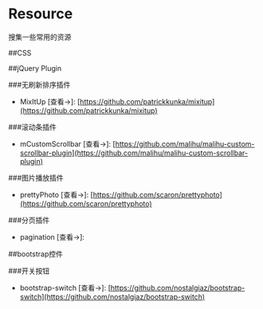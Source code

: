 # Resource
搜集一些常用的资源

##CSS

##jQuery Plugin

###无刷新排序插件

* MixItUp [查看->]: [https://github.com/patrickkunka/mixitup](https://github.com/patrickkunka/mixitup)

###滚动条插件

* mCustomScrollbar [查看->]: [https://github.com/malihu/malihu-custom-scrollbar-plugin](https://github.com/malihu/malihu-custom-scrollbar-plugin)

###图片播放插件

* prettyPhoto [查看->]: [https://github.com/scaron/prettyphoto](https://github.com/scaron/prettyphoto)

###分页插件

* pagination [查看->]: 

##bootstrap控件

###开关按钮

* bootstrap-switch [查看->]: [https://github.com/nostalgiaz/bootstrap-switch](https://github.com/nostalgiaz/bootstrap-switch)